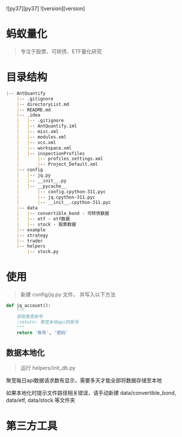 ![py37][py37] ![version][version]

# 蚂蚁量化

> 专注于股票、可转债、ETF量化研究

# 目录结构
```markdown
|-- AntQuantify
    |-- .gitignore
    |-- directoryList.md
    |-- README.md
    |-- .idea
    |   |-- .gitignore
    |   |-- AntQuantify.iml
    |   |-- misc.xml
    |   |-- modules.xml
    |   |-- vcs.xml
    |   |-- workspace.xml
    |   |-- inspectionProfiles
    |       |-- profiles_settings.xml
    |       |-- Project_Default.xml
    |-- config
    |   |-- jq.py
    |   |-- __init__.py
    |   |-- __pycache__
    |       |-- config.cpython-311.pyc
    |       |-- jq.cpython-311.pyc
    |       |-- __init__.cpython-311.pyc
    |-- data
    |   |-- convertible_bond - 可转债数据
    |   |-- etf - etf数据
    |   |-- stock - 股票数据
    |-- example
    |-- strategy
    |-- trader
    |-- helpers 
        |-- stock.py

```


# 使用
> 新建 config/jq.py 文件， 并写入以下方法

```python
def jq_account():
    """
    获取聚宽账号
    :return: 聚宽本地api的账号
    """
    return '账号', '密码'
```

## 数据本地化
> 运行 helpers/init_db.py
> 
聚宽每日api数据请求数有显示，需要多天才能全部将数据存储至本地

如果本地化时提示文件路径相关错误，请手动新建 data/convertible_bond, data/etf, data/stock 等文件夹


# 第三方工具
